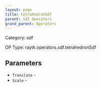 ```yaml
---
layout: page
title: tetrahedronSdf
parent: Sdf Operators
grand_parent: Operators
---
```


Category: sdf

OP Type: raytk.operators.sdf.tetrahedronSdf

## Parameters

* `Translate` - 
* `Scale` -
